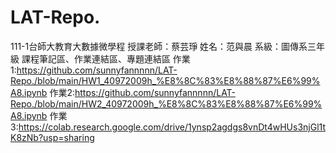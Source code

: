 # LAT-Repo.
111-1台師大教育大數據微學程
授課老師：蔡芸琤
姓名：范與晨
系級：圖傳系三年級
課程筆記區、作業連結區、專題連結區
作業1:https://github.com/sunnyfannnnn/LAT-Repo./blob/main/HW1_40972009h_%E8%8C%83%E8%88%87%E6%99%A8.ipynb
作業2:https://github.com/sunnyfannnnn/LAT-Repo./blob/main/HW2_40972009h_%E8%8C%83%E8%88%87%E6%99%A8.ipynb
作業3:https://colab.research.google.com/drive/1ynsp2agdgs8vnDt4wHUs3njGl1tK8zNb?usp=sharing
